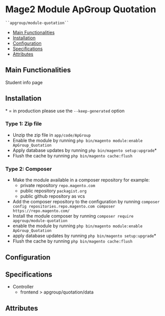 # Mage2 Module ApGroup Quotation

    ``apgroup/module-quotation``

 - [Main Functionalities](#markdown-header-main-functionalities)
 - [Installation](#markdown-header-installation)
 - [Configuration](#markdown-header-configuration)
 - [Specifications](#markdown-header-specifications)
 - [Attributes](#markdown-header-attributes)


## Main Functionalities
Student info page

## Installation
\* = in production please use the `--keep-generated` option

### Type 1: Zip file

 - Unzip the zip file in `app/code/ApGroup`
 - Enable the module by running `php bin/magento module:enable ApGroup_Quotation`
 - Apply database updates by running `php bin/magento setup:upgrade`\*
 - Flush the cache by running `php bin/magento cache:flush`

### Type 2: Composer

 - Make the module available in a composer repository for example:
    - private repository `repo.magento.com`
    - public repository `packagist.org`
    - public github repository as vcs
 - Add the composer repository to the configuration by running `composer config repositories.repo.magento.com composer https://repo.magento.com/`
 - Install the module composer by running `composer require apgroup/module-quotation`
 - enable the module by running `php bin/magento module:enable ApGroup_Quotation`
 - apply database updates by running `php bin/magento setup:upgrade`\*
 - Flush the cache by running `php bin/magento cache:flush`


## Configuration




## Specifications

 - Controller
	- frontend > apgroup/quotation/data


## Attributes



